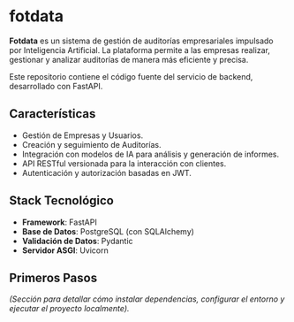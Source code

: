 # fotdata

**Fotdata** es un sistema de gestión de auditorías empresariales impulsado por Inteligencia Artificial. La plataforma permite a las empresas realizar, gestionar y analizar auditorías de manera más eficiente y precisa.

Este repositorio contiene el código fuente del servicio de backend, desarrollado con FastAPI.

## Características

*   Gestión de Empresas y Usuarios.
*   Creación y seguimiento de Auditorías.
*   Integración con modelos de IA para análisis y generación de informes.
*   API RESTful versionada para la interacción con clientes.
*   Autenticación y autorización basadas en JWT.

## Stack Tecnológico

*   **Framework**: FastAPI
*   **Base de Datos**: PostgreSQL (con SQLAlchemy)
*   **Validación de Datos**: Pydantic
*   **Servidor ASGI**: Uvicorn

## Primeros Pasos

*(Sección para detallar cómo instalar dependencias, configurar el entorno y ejecutar el proyecto localmente).*
